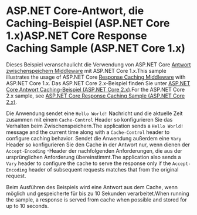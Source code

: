 # <a name="aspnet-core-response-caching-sample-aspnet-core-1x"></a><span data-ttu-id="52f0d-101">ASP.NET Core-Antwort, die Caching-Beispiel (ASP.NET Core 1.x)</span><span class="sxs-lookup"><span data-stu-id="52f0d-101">ASP.NET Core Response Caching Sample (ASP.NET Core 1.x)</span></span>

<span data-ttu-id="52f0d-102">Dieses Beispiel veranschaulicht die Verwendung von ASP.NET Core [Antwort zwischenspeichern Middleware](xref:performance/caching/middleware) mit ASP.NET Core 1.x.</span><span class="sxs-lookup"><span data-stu-id="52f0d-102">This sample illustrates the usage of ASP.NET Core [Response Caching Middleware](xref:performance/caching/middleware) with ASP.NET Core 1.x.</span></span> <span data-ttu-id="52f0d-103">Das ASP.NET Core 2.x-Beispiel finden Sie unter [ASP.NET Core Antwort Caching-Beispiel (ASP.NET Core 2.x)](https://github.com/aspnet/Docs/tree/master/aspnetcore/performance/caching/middleware/samples/2.x).</span><span class="sxs-lookup"><span data-stu-id="52f0d-103">For the ASP.NET Core 2.x sample, see [ASP.NET Core Response Caching Sample (ASP.NET Core 2.x)](https://github.com/aspnet/Docs/tree/master/aspnetcore/performance/caching/middleware/samples/2.x).</span></span>

<span data-ttu-id="52f0d-104">Die Anwendung sendet eine `Hello World!` Nachricht und die aktuelle Zeit zusammen mit einem `Cache-Control` Header so konfigurieren Sie das Verhalten beim Zwischenspeichern.</span><span class="sxs-lookup"><span data-stu-id="52f0d-104">The application sends a `Hello World!` message and the current time along with a `Cache-Control` header to configure caching behavior.</span></span> <span data-ttu-id="52f0d-105">Sendet die Anwendung außerdem eine `Vary` Header so konfigurieren Sie den Cache in der Antwort nur, wenn dienen der `Accept-Encoding` -Header der nachfolgenden Anforderungen, die aus der ursprünglichen Anforderung übereinstimmt.</span><span class="sxs-lookup"><span data-stu-id="52f0d-105">The application also sends a `Vary` header to configure the cache to serve the response only if the `Accept-Encoding` header of subsequent requests matches that from the original request.</span></span>

<span data-ttu-id="52f0d-106">Beim Ausführen des Beispiels wird eine Antwort aus dem Cache, wenn möglich und gespeicherte für bis zu 10 Sekunden verarbeitet.</span><span class="sxs-lookup"><span data-stu-id="52f0d-106">When running the sample, a response is served from cache when possible and stored for up to 10 seconds.</span></span>
